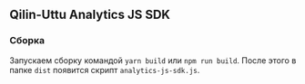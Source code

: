 ## Qilin-Uttu Analytics JS SDK

### Сборка

Запускаем сборку командой `yarn build` или `npm run build`.
После этого в папке `dist` появится скрипт `analytics-js-sdk.js`.

